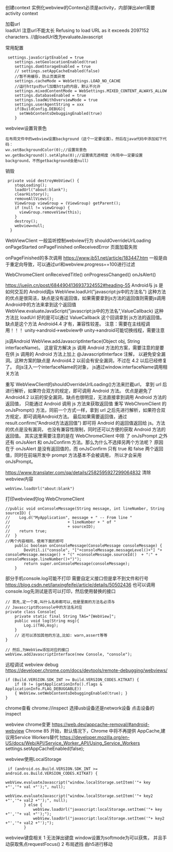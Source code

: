 
创建context
实例化webview的Context必须是activity，内部弹出alert需要activity context


加载url  
loadUrl 注意url不能太长
Refusing to load URL as it exceeds 2097152 characters.
//由loadUrl改为evaluateJavascript

常用配置
```
 settings.javaScriptEnabled = true
    settings.setGeolocationEnabled(true)
    settings.domStorageEnabled = true
    // settings.setAppCacheEnabled(false)
    //暂不用缓存，防止页面异常
    settings.cacheMode = WebSettings.LOAD_NO_CACHE
    //运行https的url加载http的内容，默认不允许
    settings.mixedContentMode = WebSettings.MIXED_CONTENT_ALWAYS_ALLOW
    settings.databaseEnabled = true
    settings.loadWithOverviewMode = true
    settings.userAgentString = xxx
    if(BuildConfig.DEBUG){
      setWebContentsDebuggingEnabled(true)
    }
```


webview设置背景色
```
在布局文件中的webview设置background（这个一定要设置）。然后在java代码中添加如下代码：
wv.setBackgroundColor(0);//设置背景色
wv.getBackground().setAlpha(0);//设置填充透明度（布局中一定要设置background，不然getbackground会是null）
```

销毁
```
 private void destroyWebView() {
    stopLoading();
    loadUrl("about:blank");
    clearHistory();
    removeAllViews();
    ViewGroup viewGroup = (ViewGroup) getParent();
    if (null != viewGroup) {
      viewGroup.removeView(this);
    }
    destroy();
    webview=null;
  }
```

WebViewClient  一般监听控制webview行为
shouldOverrideUrlLoading
onPageStarted
onPageFinished
onReceivedError 页面加载失败

onPageFinished的多次调用
https://www.jb51.net/article/183447.htm
一般是由于重定向导致，可以通过url和webview.progress==100进行过滤


WebChromeClient
onReceivedTitle()
onProgressChanged()
onJsAlert()


https://juejin.cn/post/6844904136937324552#heading-55
Android与 js 是如何交互的
Android调js
WebView.loadUrl("javascript:js中的方法名")
  这种方法的优点是很简洁，缺点是没有返回值，如果需要拿到js方法的返回值则需要js调用Android中的方法来拿到这个返回值
WebView.evaluateJavaScript("javascript:js中的方法名",ValueCallback)
  这种方法比 loadUrl 好的是可以通过 ValueCallback 这个回调拿到 js方法的返回值。缺点是这个方法 Android4.4 才有，兼容性较差。
注意：需要在主线程调用！！！   unity->android->webview中 unity->android可能切换线程，需要注意


js调Android
WebView.addJavascriptInterface(Object obj, String interfaceName)。
  这是官方解决 js 调用 Android 方法的方案，需要注意的是要在供 js 调用的 Android 方法上加上 @JavascriptInterface 注解，
  以避免安全漏洞。这种方案的缺点是 Android4.2 以前会有安全漏洞，不过在 4.2 以后已经修复了。
  向js注入一个interfaceName的对象， js通过window.interfaceName调用相关方法
   
重写 WebViewClient的shouldOverrideUrlLoading()方法来拦截url， 拿到 url 后进行解析，如果符合双方的规定，即可调用 Android 方法。
  优点是避免了 Android4.2 以前的安全漏洞，缺点也很明显，无法直接拿到调用 Android 方法的返回值，
  只能通过 Android 调用 js 方法来获取返回值
重写 WebChromClient 的 onJsPrompt() 方法，同前一个方式一样，拿到 url 之后先进行解析，如果符合双方规定，即可调用Android方法。
  最后如果需要返回值，通过 result.confirm("Android方法返回值") 即可将 Android 的返回值返回给 js。方法的优点是没有漏洞，
  也没有兼容性限制，同时还可以方便的获取 Android 方法的返回值。
  其实这里需要注意的是在 WebChromeClient 中除 了 onJsPrompt 之外还有 onJsAlert 和 onJsConfirm 方法。那么为什么不选择另两个方法呢？
   原因在于 onJsAlert 是没有返回值的，而 onJsConfirm 只有 true 和 false 两个返回值，同时在前端开发中 prompt 方法基本不会被调用，
   所以才会采用 onJsPrompt。


https://www.itranslater.com/qa/details/2582595927299064832
清除webview内容
```
webView.loadUrl("about:blank")
```

打印webview的log  WebChromeClient
```
//public void onConsoleMessage(String message, int lineNumber, String sourceID) {
//    Log.d("MyApplication", message + " -- From line "
//                         + lineNumber + " of "
//                         + sourceID);
//    return true;
//  }
//两个内容相同，使用下面的即可  
    public boolean onConsoleMessage(ConsoleMessage consoleMessage) {
        DevUtil.i("console", "["+consoleMessage.messageLevel()+"] "+ consoleMessage.message() + "(" +consoleMessage.sourceId()  + ":" + consoleMessage.lineNumber()+")");
        return super.onConsoleMessage(consoleMessage);
    }  
```
部分手机console.log可能不打印  需要自定义接口但是拿不到文件和行号
https://blog.csdn.net/lanxingfeifei/article/details/50502436  也可以调用console.log先测试是否可以打印，然后使用替换的接口
```
// 首先,定一个类,叫什么名称都可以,但是里面的方法名必须与
// Javascript的console中的方法名对应
private class Console{
    private static final String TAG="[WebView]";
    public void log(String msg){
        Log.i(TAG,msg);
    }
	// 还可以添加其他的方法,比如: warn,assert等等
}
 
// 然后,为WebView添加对应的接口
webView.addJavascriptInterface(new Console, "console");
```


远程调试  webview debug   
https://developer.chrome.com/docs/devtools/remote-debugging/webviews/
```
if (Build.VERSION.SDK_INT >= Build.VERSION_CODES.KITKAT) {
    if (0 != (getApplicationInfo().flags & ApplicationInfo.FLAG_DEBUGGABLE))
    { WebView.setWebContentsDebuggingEnabled(true); }
}
```
chrome查看 chrome://inspect 选择usb设备还是network设备
点击设备的inspect

webview chrome变更
https://web.dev/appcache-removal/#android-webview
Chrome 85 开始，默认情况下，Chrome 中将不再提供 AppCache,建议用Service Workers替代
https://developer.mozilla.org/en-US/docs/Web/API/Service_Worker_API/Using_Service_Workers
settings.setAppCacheEnabled(false);


webview使用LocalStorage
```
 if (android.os.Build.VERSION.SDK_INT >= android.os.Build.VERSION_CODES.KITKAT) {
            webView.evaluateJavascript("window.localStorage.setItem('"+ key +"','"+ val +"');", null);
            webView.evaluateJavascript("window.localStorage.setItem('"+ key2 +"','"+ val2 +"');", null);
        } else {
            webView.loadUrl("javascript:localStorage.setItem('"+ key +"','"+ val +"');");
            webView.loadUrl("javascript:localStorage.setItem('"+ key2 +"','"+ val2 +"');");
        }
```


webview键盘相关
1 无法弹出键盘
window设置为softmode为可以获焦， 并且手动获取焦点requestFocus()
2 布局遮挡
  由h5进行移动